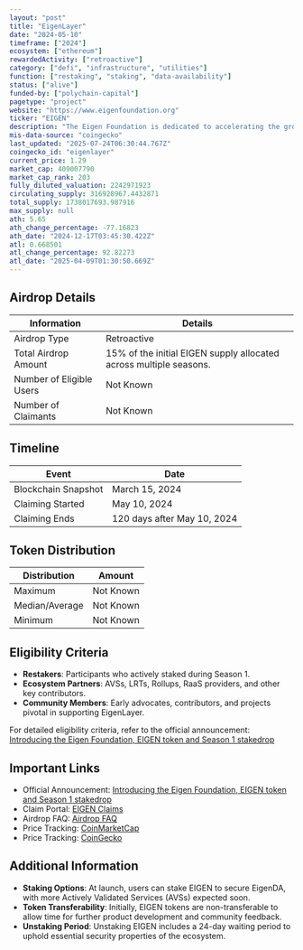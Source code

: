 ```yaml
---
layout: "post"
title: "EigenLayer"
date: "2024-05-10"
timeframe: ["2024"]
ecosystem: ["ethereum"]
rewardedActivity: ["retroactive"]
category: ["defi", "infrastructure", "utilities"]
function: ["restaking", "staking", "data-availability"]
status: ["alive"]
funded-by: ["polychain-capital"]
pagetype: "project"
website: "https://www.eigenfoundation.org"
ticker: "EIGEN"
description: "The Eigen Foundation is dedicated to accelerating the growth of the EigenLayer ecosystem, which enables staked ETH to be used as cryptoeconomic security for protocols beyond Ethereum, fostering open innovation."
mis-data-source: "coingecko"
last_updated: "2025-07-24T06:30:44.767Z"
coingecko_id: "eigenlayer"
current_price: 1.29
market_cap: 409007790
market_cap_rank: 203
fully_diluted_valuation: 2242971923
circulating_supply: 316928967.4432871
total_supply: 1738017693.987916
max_supply: null
ath: 5.65
ath_change_percentage: -77.16823
ath_date: "2024-12-17T03:45:30.422Z"
atl: 0.668501
atl_change_percentage: 92.82273
atl_date: "2025-04-09T01:30:50.669Z"
---
```


## Airdrop Details

| Information              | Details                                                            |
| ------------------------ | ------------------------------------------------------------------ |
| Airdrop Type             | Retroactive                                                        |
| Total Airdrop Amount     | 15% of the initial EIGEN supply allocated across multiple seasons. |
| Number of Eligible Users | Not Known                                                          |
| Number of Claimants      | Not Known                                                          |

## Timeline

| Event               | Date                        |
| ------------------- | --------------------------- |
| Blockchain Snapshot | March 15, 2024              |
| Claiming Started    | May 10, 2024                |
| Claiming Ends       | 120 days after May 10, 2024 |

## Token Distribution

| Distribution   | Amount    |
| -------------- | --------- |
| Maximum        | Not Known |
| Median/Average | Not Known |
| Minimum        | Not Known |

## Eligibility Criteria

- **Restakers**: Participants who actively staked during Season 1.
- **Ecosystem Partners**: AVSs, LRTs, Rollups, RaaS providers, and other key contributors.
- **Community Members**: Early advocates, contributors, and projects pivotal in supporting EigenLayer.

For detailed eligibility criteria, refer to the official announcement: [Introducing the Eigen Foundation, EIGEN token and Season 1 stakedrop](https://blog.eigenfoundation.org/announcement/)

## Important Links

- Official Announcement: [Introducing the Eigen Foundation, EIGEN token and Season 1 stakedrop](https://blog.eigenfoundation.org/announcement/)
- Claim Portal: [EIGEN Claims](https://claims.eigenfoundation.org)
- Airdrop FAQ: [Airdrop FAQ](https://docs.eigenfoundation.org)
- Price Tracking: [CoinMarketCap](https://coinmarketcap.com/currencies/eigen)
- Price Tracking: [CoinGecko](https://www.coingecko.com/en/coins/eigen)

## Additional Information

- **Staking Options**: At launch, users can stake EIGEN to secure EigenDA, with more Actively Validated Services (AVSs) expected soon.
- **Token Transferability**: Initially, EIGEN tokens are non-transferable to allow time for further product development and community feedback.
- **Unstaking Period**: Unstaking EIGEN includes a 24-day waiting period to uphold essential security properties of the ecosystem.